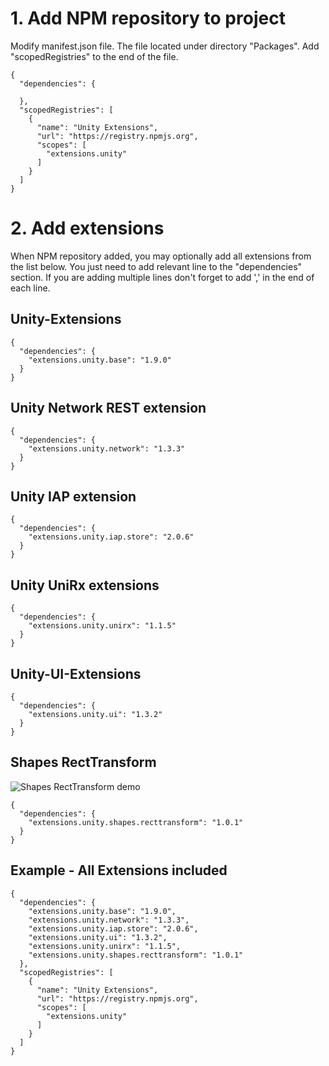 # 1. Add NPM repository to project
Modify manifest.json file. The file located under directory "Packages".
Add "scopedRegistries" to the end of the file.
<pre><code>{
  "dependencies": {
    
  },
  "scopedRegistries": [
    {
      "name": "Unity Extensions",
      "url": "https://registry.npmjs.org",
      "scopes": [
        "extensions.unity"
      ]
    }
  ]
}
</code></pre>

# 2. Add extensions
When NPM repository added, you may optionally add all extensions from the list below. You just need to add relevant line to the "dependencies" section. If you are adding multiple lines don't forget to add ',' in the end of each line.

## Unity-Extensions
<pre><code>{
  "dependencies": {
    "extensions.unity.base": "1.9.0"
  }
}
</code></pre>

## Unity Network REST extension
<pre><code>{
  "dependencies": {
    "extensions.unity.network": "1.3.3"
  }
}
</code></pre>

## Unity IAP extension
<pre><code>{
  "dependencies": {
    "extensions.unity.iap.store": "2.0.6"
  }
}
</code></pre>

## Unity UniRx extensions
<pre><code>{
  "dependencies": {
    "extensions.unity.unirx": "1.1.5"
  }
}
</code></pre>

## Unity-UI-Extensions
<pre><code>{
  "dependencies": {
    "extensions.unity.ui": "1.3.2"
  }
}
</code></pre>

## Shapes RectTransform
![Shapes RectTransform demo](https://media.giphy.com/media/nn779lmlBy5FgFwQqB/giphy.gif)
<pre><code>{
  "dependencies": {
    "extensions.unity.shapes.recttransform": "1.0.1"
  }
}
</code></pre>

## Example - All Extensions included
<pre><code>{
  "dependencies": {
    "extensions.unity.base": "1.9.0",
    "extensions.unity.network": "1.3.3",
    "extensions.unity.iap.store": "2.0.6",
    "extensions.unity.ui": "1.3.2",
    "extensions.unity.unirx": "1.1.5",	
    "extensions.unity.shapes.recttransform": "1.0.1"
  },
  "scopedRegistries": [
    {
      "name": "Unity Extensions",
      "url": "https://registry.npmjs.org",
      "scopes": [
        "extensions.unity"
      ]
    }
  ]
}
</code></pre>
